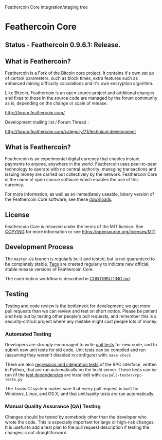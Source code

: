 Feathercoin Core integration/staging tree

Feathercoin Core
================

Status - Feathercoin 0.9.6.1:  Release.
--------------------------------------------------------------


What is Feathercoin?
--------------------

Feathercoin is a Fork of the Bitcoin core project. It contains it's own 
set up of certain parameters, such as block times, extra features such as 
enhanced mining difficulty calculations and it's own encryption algorithm.

Like Bitcoin, Feathercoin is an open source project and additional changes and fixes to those in
the source code are managed by the forum community as is, depending on
the change or scale of release.

http://forum.feathercoin.com/

Development mailing list / Forum Thread :

http://forum.feathercoin.com/category/71/technical-development


What is Feathercoin?
----------------

Feathercoin is an experimental digital currency that enables instant payments to
anyone, anywhere in the world. Feathercoin uses peer-to-peer technology to operate
with no central authority: managing transactions and issuing money are carried
out collectively by the network. Feathercoin Core is the name of open source
software which enables the use of this currency.

For more information, as well as an immediately useable, binary version of
the Feathercoin Core software, see these [downloads](https://github.com/FeatherCoin/Feathercoin/releases).



License
-------

Feathercoin Core is released under the terms of the MIT license. See [COPYING](COPYING) for more
information or see https://opensource.org/licenses/MIT.

Development Process
-------------------

The `master-09` branch is regularly built and tested, but is not guaranteed to be
completely stable. [Tags](https://github.com/Feathercoin/Feathercoin/tags) are created
regularly to indicate new official, stable release versions of Feathercoin Core.

The contribution workflow is described in [CONTRIBUTING.md](CONTRIBUTING.md).


Testing
-------

Testing and code review is the bottleneck for development; we get more pull requests than we can review and test on short notice. Please be patient and help out by testing other people's pull requests, and remember this is a security-critical project where any mistake might cost people lots of money.

### Automated Testing

Developers are strongly encouraged to write [unit tests](/doc/unit-tests.md) for new code, and to
submit new unit tests for old code. Unit tests can be compiled and run
(assuming they weren't disabled in configure) with: `make check`

There are also [regression and integration tests](/qa) of the RPC interface, written
in Python, that are run automatically on the build server.
These tests can be run (if the [test dependencies](/qa) are installed) with: `qa/pull-tester/rpc-tests.py`

The Travis CI system makes sure that every pull request is built for Windows, Linux, and OS X, and that unit/sanity tests are run automatically.

### Manual Quality Assurance (QA) Testing

Changes should be tested by somebody other than the developer who wrote the
code. This is especially important for large or high-risk changes. It is useful
to add a test plan to the pull request description if testing the changes is
not straightforward.


